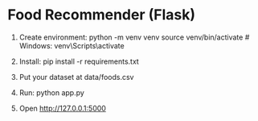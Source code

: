 # Food Recommender (Flask)

1. Create environment:
   python -m venv venv
   source venv/bin/activate   # Windows: venv\Scripts\activate

2. Install:
   pip install -r requirements.txt

3. Put your dataset at data/foods.csv

4. Run:
   python app.py

5. Open http://127.0.0.1:5000
